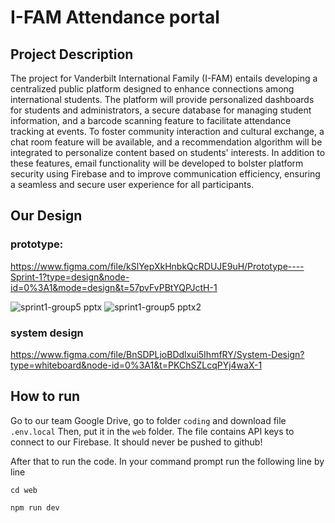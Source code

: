# I-FAM Attendance portal

## Project Description
The project for Vanderbilt International Family (I-FAM) entails developing a centralized public platform designed to enhance connections among international students. The platform will provide personalized dashboards for students and administrators, a secure database for managing student information, and a barcode scanning feature to facilitate attendance tracking at events. To foster community interaction and cultural exchange, a chat room feature will be available, and a recommendation algorithm will be integrated to personalize content based on students' interests. In addition to these features, email functionality will be developed to bolster platform security using Firebase and to improve communication efficiency, ensuring a seamless and secure user experience for all participants.


## Our Design

### prototype:
https://www.figma.com/file/kSlYepXkHnbkQcRDUJE9uH/Prototype----Sprint-1?type=design&node-id=0%3A1&mode=design&t=57pvFvPBtYQPJctH-1

![sprint1-group5 pptx](https://github.com/DavidHuang2002/ifam-attendance-portal/assets/55070299/2e5ab407-3310-4488-b208-48588a1096e5)
![sprint1-group5 pptx2](https://github.com/DavidHuang2002/ifam-attendance-portal/assets/55070299/c06f4f36-8401-4844-a631-dcc0e71aa149)

### system design

https://www.figma.com/file/BnSDPLjoBDdlxui5IhmfRY/System-Design?type=whiteboard&node-id=0%3A1&t=PKChSZLcqPYj4waX-1


## How to run
Go to our team Google Drive, go to folder `coding` and download file `.env.local`
Then, put it in the `web` folder. The file contains API keys to connect to our Firebase. It should never be pushed to github!

After that to run the code. In your command prompt run the following line by line
```
cd web

npm run dev
```
